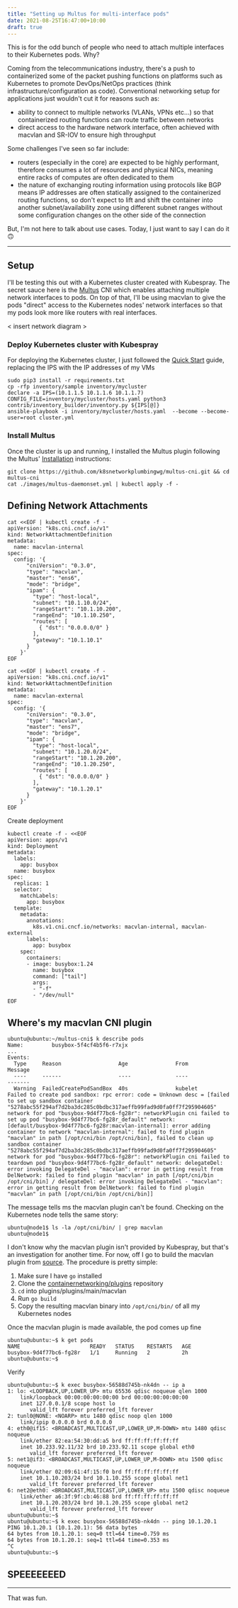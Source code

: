 ```yaml
---
title: "Setting up Multus for multi-interface pods"
date: 2021-08-25T16:47:00+10:00
draft: true
---
```


This is for the odd bunch of people who need to attach multiple interfaces to their Kubernetes pods. Why?

Coming from the telecommunications industry, there's a push to containerized some of the packet pushing functions on platforms such as Kubernetes to promote DevOps/NetOps practices (think infrastructure/configuration as code). Conventional networking setup for applications just wouldn't cut it for reasons such as:

- ability to connect to multiple networks (VLANs, VPNs etc...) so that containerized routing functions can route traffic between networks
- direct access to the hardware network interface, often achieved with macvlan and SR-IOV to ensure high throughput

Some challenges I've seen so far include:

- routers (especially in the core) are expected to be highly performant, therefore consumes a lot of resources and physical NICs, meaning entire racks of computes are often dedicated to them
- the nature of exchanging routing information using protocols like BGP means IP addresses are often statically assigned to the containerized routing functions, so don't expect to lift and shift the container into another subnet/availability zone using different subnet ranges without some configuration changes on the other side of the connection

But, I'm not here to talk about use cases. Today, I just want to say I can do it 🙃

---


## Setup

I'll be testing this out with a Kubernetes cluster created with Kubespray. The secret sauce here is the [Multus](https://github.com/k8snetworkplumbingwg/multus-cni) CNI which enables attaching multiple network interfaces to pods. On top of that, I'll be using macvlan to give the pods "direct" access to the Kubernetes nodes' network interfaces so that my pods look more like routers with real interfaces.

< insert network diagram >

### Deploy Kubernetes cluster with Kubespray

For deploying the Kubernetes cluster, I just followed the [Quick Start](https://github.com/kubernetes-sigs/kubespray#quick-start) guide, replacing the IPS with the IP addresses of my VMs
```
sudo pip3 install -r requirements.txt
cp -rfp inventory/sample inventory/mycluster
declare -a IPS=(10.1.1.5 10.1.1.6 10.1.1.7)
CONFIG_FILE=inventory/mycluster/hosts.yaml python3 contrib/inventory_builder/inventory.py ${IPS[@]}
ansible-playbook -i inventory/mycluster/hosts.yaml  --become --become-user=root cluster.yml
```

### Install Multus

Once the cluster is up and running, I installed the Multus plugin following the Multus' [Installation](https://github.com/k8snetworkplumbingwg/multus-cni/blob/master/docs/quickstart.md#installation) instructions:
```
git clone https://github.com/k8snetworkplumbingwg/multus-cni.git && cd multus-cni
cat ./images/multus-daemonset.yml | kubectl apply -f -
```

## Defining Network Attachments

```
cat <<EOF | kubectl create -f -
apiVersion: "k8s.cni.cncf.io/v1"
kind: NetworkAttachmentDefinition
metadata:
  name: macvlan-internal
spec:
  config: '{
      "cniVersion": "0.3.0",
      "type": "macvlan",
      "master": "ens6",
      "mode": "bridge",
      "ipam": {
        "type": "host-local",
        "subnet": "10.1.10.0/24",
        "rangeStart": "10.1.10.200",
        "rangeEnd": "10.1.10.250",
        "routes": [
          { "dst": "0.0.0.0/0" }
        ],
        "gateway": "10.1.10.1"
      }
    }'
EOF

cat <<EOF | kubectl create -f -
apiVersion: "k8s.cni.cncf.io/v1"
kind: NetworkAttachmentDefinition
metadata:
  name: macvlan-external
spec:
  config: '{
      "cniVersion": "0.3.0",
      "type": "macvlan",
      "master": "ens7",
      "mode": "bridge",
      "ipam": {
        "type": "host-local",
        "subnet": "10.1.20.0/24",
        "rangeStart": "10.1.20.200",
        "rangeEnd": "10.1.20.250",
        "routes": [
          { "dst": "0.0.0.0/0" }
        ],
        "gateway": "10.1.20.1"
      }
    }'
EOF
```

Create deployment
```
kubectl create -f - <<EOF
apiVersion: apps/v1
kind: Deployment
metadata:
  labels:
    app: busybox
  name: busybox
spec:
  replicas: 1
  selector:
    matchLabels:
      app: busybox
  template:
    metadata:
      annotations:
        k8s.v1.cni.cncf.io/networks: macvlan-internal, macvlan-external
      labels:
        app: busybox
    spec:
      containers:
      - image: busybox:1.24
        name: busybox
        command: ["tail"]
        args:
        - "-f"
        - "/dev/null"
EOF
```

## Where's my macvlan CNI plugin

```
ubuntu@ubuntu:~/multus-cni$ k describe pods
Name:         busybox-5f4cf4b5f6-r7xjx
...
Events:
  Type     Reason                  Age               From               Message
  ----     ------                  ----              ----               -------
  Warning  FailedCreatePodSandBox  40s               kubelet            Failed to create pod sandbox: rpc error: code = Unknown desc = [failed to set up sandbox container "5278abc55f294af7d2ba3dc285c0bdbc317aeffb99fad9d0fa0ff7f295904605" network for pod "busybox-9d4f77bc6-fg28r": networkPlugin cni failed to set up pod "busybox-9d4f77bc6-fg28r_default" network: [default/busybox-9d4f77bc6-fg28r:macvlan-internal]: error adding container to network "macvlan-internal": failed to find plugin "macvlan" in path [/opt/cni/bin /opt/cni/bin], failed to clean up sandbox container "5278abc55f294af7d2ba3dc285c0bdbc317aeffb99fad9d0fa0ff7f295904605" network for pod "busybox-9d4f77bc6-fg28r": networkPlugin cni failed to teardown pod "busybox-9d4f77bc6-fg28r_default" network: delegateDel: error invoking DelegateDel - "macvlan": error in getting result from DelNetwork: failed to find plugin "macvlan" in path [/opt/cni/bin /opt/cni/bin] / delegateDel: error invoking DelegateDel - "macvlan": error in getting result from DelNetwork: failed to find plugin "macvlan" in path [/opt/cni/bin /opt/cni/bin]]
```

The message tells ms the macvlan plugin can't be found. Checking on the Kubernetes node tells the same story:
```
ubuntu@node1$ ls -la /opt/cni/bin/ | grep macvlan
ubuntu@node1$
```

I don't know why the macvlan plugin isn't provided by Kubespray, but that's an investigation for another time. For now, off I go to build the macvlan plugin from [source](https://github.com/containernetworking/plugins/tree/master/plugins/main/macvlan). The procedure is pretty simple:

1. Make sure I have `go` installed
1. Clone the [containernetworking/plugins](https://github.com/containernetworking/plugins) repository
1. `cd` into plugins/plugins/main/macvlan
1. Run `go build`
1. Copy the resulting macvlan binary into `/opt/cni/bin/` of all my Kubernetes nodes

Once the macvlan plugin is made available, the pod comes up fine
```
ubuntu@ubuntu:~$ k get pods
NAME                      READY   STATUS    RESTARTS   AGE
busybox-9d4f77bc6-fg28r   1/1     Running   2          2h
ubuntu@ubuntu:~$
```

Verify
```
ubuntu@ubuntu:~$ k exec busybox-56588d745b-nk4dn -- ip a
1: lo: <LOOPBACK,UP,LOWER_UP> mtu 65536 qdisc noqueue qlen 1000
    link/loopback 00:00:00:00:00:00 brd 00:00:00:00:00:00
    inet 127.0.0.1/8 scope host lo
       valid_lft forever preferred_lft forever
2: tunl0@NONE: <NOARP> mtu 1480 qdisc noop qlen 1000
    link/ipip 0.0.0.0 brd 0.0.0.0
4: eth0@if15: <BROADCAST,MULTICAST,UP,LOWER_UP,M-DOWN> mtu 1480 qdisc noqueue
    link/ether 82:ea:54:30:dd:a5 brd ff:ff:ff:ff:ff:ff
    inet 10.233.92.11/32 brd 10.233.92.11 scope global eth0
       valid_lft forever preferred_lft forever
5: net1@if3: <BROADCAST,MULTICAST,UP,LOWER_UP,M-DOWN> mtu 1500 qdisc noqueue
    link/ether 02:09:61:4f:15:f0 brd ff:ff:ff:ff:ff:ff
    inet 10.1.10.203/24 brd 10.1.10.255 scope global net1
       valid_lft forever preferred_lft forever
6: net2@eth0: <BROADCAST,MULTICAST,UP,LOWER_UP> mtu 1500 qdisc noqueue
    link/ether a6:3f:9f:cb:46:88 brd ff:ff:ff:ff:ff:ff
    inet 10.1.20.203/24 brd 10.1.20.255 scope global net2
       valid_lft forever preferred_lft forever
ubuntu@ubuntu:~$
ubuntu@ubuntu:~$ k exec busybox-56588d745b-nk4dn -- ping 10.1.20.1
PING 10.1.20.1 (10.1.20.1): 56 data bytes
64 bytes from 10.1.20.1: seq=0 ttl=64 time=0.759 ms
64 bytes from 10.1.20.1: seq=1 ttl=64 time=0.353 ms
^C
ubuntu@ubuntu:~$
```


## SPEEEEEEED

---

That was fun.